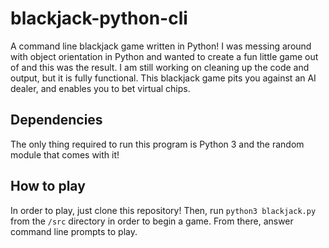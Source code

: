 # blackjack-python-cli

A command line blackjack game written in Python! I was messing around with object orientation in Python and wanted to create a fun little game out of and this was the result. I am still working on cleaning up the code and output, but it is fully functional. This blackjack game pits you against an AI dealer, and enables you to bet virtual chips.

## Dependencies

The only thing required to run this program is Python 3 and the random module that comes with it!

## How to play

In order to play, just clone this repository! Then, run ```python3 blackjack.py``` from the ```/src``` directory in order to begin a game. From there, answer command line prompts to play.